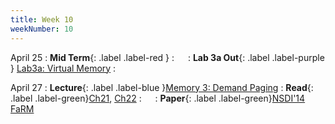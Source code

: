 ```yaml
---
title: Week 10
weekNumber: 10
---
```


April 25
: **Mid Term**{: .label .label-red }
    : &emsp;
: **Lab 3a Out**{: .label .label-purple } [Lab3a: Virtual Memory](https://pkuflyingpig.gitbook.io/pintos/project-description/lab3a-demand-paging)
    : &emsp;

April 27
: **Lecture**{: .label .label-blue }[Memory 3: Demand Paging](/sp23/assets/slides/lec16_memory3.pdf)
    : **Read**{: .label .label-green}[Ch21](https://pages.cs.wisc.edu/~remzi/OSTEP/vm-beyondphys.pdf), [Ch22](https://pages.cs.wisc.edu/~remzi/OSTEP/vm-beyondphys-policy.pdf)
: &emsp;
    : **Paper**{: .label .label-green}[NSDI'14 FaRM](https://www.usenix.org/conference/nsdi14/technical-sessions/dragojevi%C4%87)